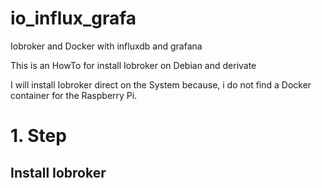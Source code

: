 # io_influx_grafa

Iobroker and Docker with influxdb and grafana

This is an HowTo for install Iobroker on Debian and derivate

I will install Iobroker direct on the System because, i do not find
a Docker container for the Raspberry Pi.

# 1. Step
## Install Iobroker


